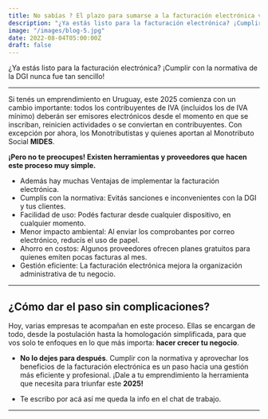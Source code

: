 ```yaml
---
title: No sabías ? El plazo para sumarse a la facturación electrónica venció el 31/12/2024?
description: "¿Ya estás listo para la facturación electrónica? ¡Cumplir con la normativa de la DGI nunca fue tan sencillo!"
image: "/images/blog-5.jpg"
date: 2022-08-04T05:00:00Z
draft: false
---
```


¿Ya estás listo para la facturación electrónica? ¡Cumplir con la normativa de la DGI nunca fue tan sencillo!

<!-- Aquí te presentamos **las tendencias clave que no puedes ignorar** si estás interesado en el mundo de las criptomonedas. -->

---

Si tenés un emprendimiento en Uruguay, este 2025 comienza con un cambio importante: todos los contribuyentes de IVA (incluidos los de IVA mínimo) deberán ser emisores electrónicos desde el momento en que se inscriban, reinicien actividades o se conviertan en contribuyentes. Con excepción por ahora, los Monotributistas y quienes aportan al Monotributo Social **MIDES**.

**¡Pero no te preocupes! Existen herramientas y proveedores que hacen este proceso muy simple.**

- Además hay muchas Ventajas de implementar la facturación electrónica.
- Cumplís con la normativa: Evitás sanciones e inconvenientes con la DGI y tus clientes.
- Facilidad de uso: Podés facturar desde cualquier dispositivo, en cualquier momento.
- Menor impacto ambiental: Al enviar los comprobantes por correo electrónico, reducís el uso de papel.
- Ahorro en costos: Algunos proveedores ofrecen planes gratuitos para quienes emiten pocas facturas al mes.
- Gestión eficiente: La facturación electrónica mejora la organización administrativa de tu negocio.

---

## **¿Cómo dar el paso sin complicaciones?**

Hoy, varias empresas te acompañan en este proceso. Ellas se encargan de todo, desde la postulación hasta la homologación simplificada, para que vos solo te enfoques en lo que más importa: **hacer crecer tu negocio**.

- **No lo dejes para después**. Cumplir con la normativa y aprovechar los beneficios de la facturación electrónica es un paso hacia una gestión más eficiente y profesional. ¡Dale a tu emprendimiento la herramienta que necesita para triunfar este **2025!**

- Te escribo por acá así me queda la info en el chat de trabajo.

---
